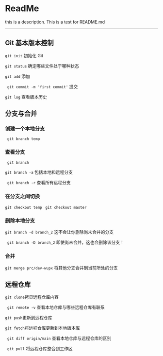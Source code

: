 # ReadMe

this is a description.
This is a test for README.md

---

## Git 基本版本控制
` git init `
  初始化 Git

` git status `
  确定哪些文件处于哪种状态

` git add ` 添加

` git commit -m 'first commit'`
提交

` git log ` 查看版本历史


## 分支与合并

### 创建一个本地分支
` git branch temp`

### 查看分支
` git branch`

` git branch -a `
包括本地和远程分支

` git branch -r`
查看所有远程分支
### 在分支之间切换
`git checkout temp `
`git checkout master `


### 删除本地分支
` git branch -d branch_2 `
这不会让你删除尚未合并的分支

` git branch -D branch_2`
即使尚未合并，这也会删除该分支！

### 合并
` git merge prc/dev-wupx `
将其他分支合并到当前所处的分支


## 远程仓库
` git clone `拷贝远程仓库内容

` git remote -v` 查看本地仓库与哪些远程仓库有联系

` git push `更新到远程仓库

` git fetch `将远程仓库更新到本地版本库

` git diff origin/main` 查看本地仓库与远程仓库的区别

` git pull` 将远程仓库整合到工作区